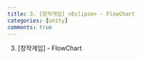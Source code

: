 ```yaml
---
title: 3. [창작게임] <Eclipse> - FlowChart
categories: [unity]
comments: true
---
```


3. [창작게임] <Eclipse> - FlowChart
